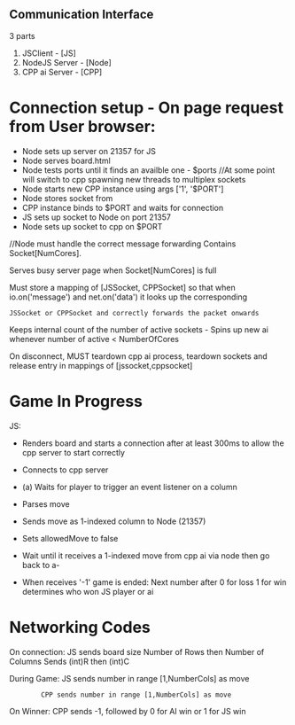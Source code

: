 Communication Interface
--------------------------------------
3 parts
1) JSClient - [JS]
2) NodeJS Server - [Node]
3) CPP ai Server - [CPP]

Connection setup - On page request from User browser:
=================
- Node sets up server on 21357 for JS
- Node serves board.html
- Node tests ports until it finds an availble one - $ports          //At some point will switch to cpp spawning new threads to multiplex sockets
- Node starts new CPP instance using args ['1', '$PORT']
- Node stores socket from
- CPP instance binds to $PORT and waits for connection
- JS sets up socket to Node on port 21357
- Node sets up socket to cpp on $PORT

//Node must handle the correct message forwarding
Contains Socket[NumCores].

Serves busy server page when Socket[NumCores] is full

Must store a mapping of [JSSocket, CPPSocket] so that when io.on('message') and net.on('data') it looks up the corresponding

    JSSocket or CPPSocket and correctly forwards the packet onwards

Keeps internal count of the number of active sockets - Spins up new ai whenever number of active < NumberOfCores

On disconnect, MUST teardown cpp ai process, teardown sockets and release entry in mappings of [jssocket,cppsocket]

Game In Progress
=================
JS:
- Renders board and starts a connection after at least 300ms to allow the cpp server to start correctly
- Connects to cpp server
- (a) Waits for player to trigger an event listener on a column
- Parses move
- Sends move as 1-indexed column to Node (21357)
- Sets allowedMove to false
- Wait until it receives a 1-indexed move from cpp ai via node then go back to a-
    
- When receives '-1' game is ended: Next number after 0 for loss 1 for win determines who won
        JS player or ai

Networking Codes
=================

On connection: JS sends board size Number of Rows then Number of Columns
            Sends (int)R then (int)C

During Game: JS sends number in range [1,NumberCols] as move

            CPP sends number in range [1,NumberCols] as move

On Winner: CPP sends -1, followed by 0 for AI win or 1 for JS win

